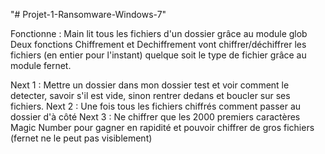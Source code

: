 "# Projet-1-Ransomware-Windows-7" 

Fonctionne : 
Main lit tous les fichiers d'un dossier grâce au module glob
Deux fonctions Chiffrement et Dechiffrement vont chiffrer/déchiffrer les fichiers (en entier pour l'instant) quelque soit le type de fichier grâce au module fernet.

Next 1 : Mettre un dossier dans mon dossier test et voir comment le detecter, savoir s'il est vide, sinon rentrer dedans et boucler sur ses fichiers.
Next 2 : Une fois tous les fichiers chiffrés comment passer au dossier d'à côté
Next 3 : Ne chiffrer que les 2000 premiers caractères Magic Number pour gagner en rapidité et pouvoir chiffrer de gros fichiers (fernet ne le peut pas visiblement)

